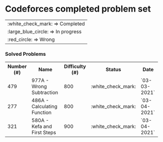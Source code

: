 <h1>Codeforces completed problem set</h1>

<table>
	<tr>
		<td>:white_check_mark: => Completed</td>
	</tr>
	<tr>
		<td>:large_blue_circle: => In progress</td>
	</tr>
	<tr>
		<td>:red_circle: => Wrong</td>
	</tr>
</table>

<h3>Solved Problems</h3>
<table>
	<tr>
		<th>Number (#)</th>
        	<th>Name</th>
        	<th>Difficulty (#)</th>
		<th>Status</th>
		<th>Date</th>
	</tr>
	<tr>
		<td>479</td><td>977A - Wrong Subtraction</td><td>800</td><td>:white_check_mark:</td><td>`03-03-2021`</td>
	</tr>
	<tr>
		<td>277</td><td>486A - Calculating Function</td><td>800</td><td>:white_check_mark:</td><td>`03-04-2021`</td>
	</tr>
	<tr>
		<td>321</td><td>580A - Kefa and First Steps</td><td>900</td><td>:white_check_mark:</td><td>`03-04-2021`</td>
	</tr>
</table>

